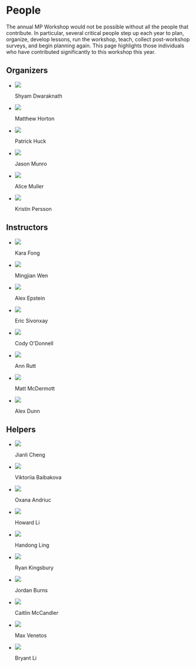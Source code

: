 # People

The annual MP Workshop would not be possible without all the people that contribute. In particular, several critical people step up each year to plan, organize, develop lessons, run the workshop, teach, collect post-workshop surveys, and begin planning again. This page highlights those individuals who have contributed significantly to this workshop this year.

## Organizers


<ul class="person_list">
    <li class="person"> <img class="person_image" src="/people/sdwaraknath.png"><p> Shyam Dwaraknath</p></li>
    <li class="person"> <img class="person_image" src="/people/mkhorton.jpg"><p> Matthew Horton</p></li>
    <li class="person"> <img class="person_image" src="/people/phuck.jpg"><p>Patrick Huck</p></li>
    <li class="person"> <img class="person_image" src="/people/jmunro.jpg"><p>Jason Munro</p></li>
    <li class="person"> <img class="person_image" src="/people/amuller.jpg"><p>Alice Muller</p></li>
    <li class="person"> <img class="person_image" src="/people/kpersson.jpg"><p>Kristin Persson</p></li>
</ul>

## Instructors


<ul class="person_list">
    <li class="person"> <img class="person_image" src="/people/kfong.jpg"><p>Kara Fong</p></li>
    <li class="person"> <img class="person_image" src="/people/mwen.jpeg"><p>Mingjian Wen</p></li> 
    <li class="person"> <img class="person_image" src="/people/aepstein.jpeg"><p>Alex Epstein</p></li> 
    <li class="person"> <img class="person_image" src="/people/esivonxay.png"><p>Eric Sivonxay</p></li>
    <li class="person"> <img class="person_image" src="/people/ctodonnell.jpeg"><p>Cody O'Donnell</p></li> 
    <li class="person"> <img class="person_image" src="/people/arutt.jpg"><p>Ann Rutt</p></li>
    <li class="person"> <img class="person_image" src="/people/mmcdermott.jpg"><p>Matt McDermott</p></li>
    <li class="person"> <img class="person_image" src="/people/ardunn.jpeg"><p>Alex Dunn</p></li>
</ul>

## Helpers


<ul class="person_list">
    <li class="person"> <img class="person_image" src="/people/jcheng.png"><p>Jianli Cheng</p></li>
    <li class="person"> <img class="person_image" src="/people/vbaibakova.jpeg"><p>Viktoriia Baibakova</p></li>
    <li class="person"> <img class="person_image" src="/people/oandriuc.jpg"><p>Oxana Andriuc</p></li>
    <li class="person"> <img class="person_image" src="/people/hli98.jpeg"><p>Howard Li</p></li>
    <li class="person"> <img class="person_image" src="/people/hling.jpeg"><p>Handong Ling</p></li>
    <li class="person"> <img class="person_image" src="/people/rkingsbury.jpg"><p>Ryan Kingsbury</p></li>
    <li class="person"> <img class="person_image" src="/people/jburns.jpeg"><p>Jordan Burns</p></li>
    <li class="person"> <img class="person_image" src="/people/cmccandler.jpeg"><p>Caitlin McCandler</p></li>
    <li class="person"> <img class="person_image" src="/people/mvenetos.jpeg"><p>Max Venetos</p></li>
    <li class="person"> <img class="person_image" src="/people/bli.jpg"><p>Bryant Li</p></li>
</ul>
